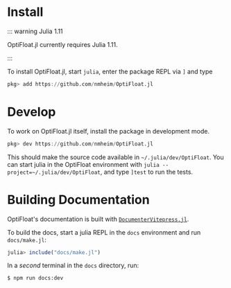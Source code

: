 # Install

::: warning Julia 1.11

OptiFloat.jl currently requires Julia 1.11.

:::

To install OptiFloat.jl, start `julia`, enter the package REPL via `]` and type
```julia
pkg> add https://github.com/nmheim/OptiFloat.jl
```

# Develop

To work on OptiFloat.jl itself, install the package in development mode.
```julia
pkg> dev https://github.com/nmheim/OptiFloat.jl
```
This should make the source code available in `~/.julia/dev/OptiFloat`.  You can
start julia in the OptiFloat environment with `julia --project=~/.julia/dev/OptiFloat`, and type `]test` to run the tests.


# Building Documentation

OptiFloat's documentation is built with [`DocumenterVitepress.jl`](https://luxdl.github.io/DocumenterVitepress.jl/dev/).

To build the docs, start a julia REPL in the `docs` environment and run `docs/make.jl`:
```julia
julia> include("docs/make.jl")
```

In a *second* terminal in the `docs` directory, run:
```bash
$ npm run docs:dev
```
